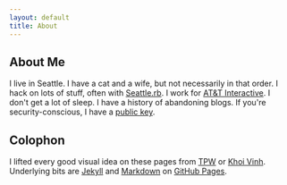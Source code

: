 ```yaml
---
layout: default
title: About
---
```


<style>
li.about { display:none; }
li.toys { border-left: 0; }
</style>

## About Me

I live in Seattle. I have a cat and a wife, but not necessarily in
that order. I hack on lots of stuff, often with [Seattle.rb][s.rb]. I
work for [AT&T Interactive][atti]. I don't get a lot of sleep. I have
a history of abandoning blogs. If you're security-conscious, I have a
[public key][pgp].

[s.rb]: http://seattlerb.org
[atti]: http://attinteractive.com
 [pgp]: /personal/jbarnette.txt

## Colophon

I lifted every good visual idea on these pages from [TPW][] or [Khoi
Vinh][]. Underlying bits are [Jekyll][] and [Markdown][] on [GitHub
Pages][].

[TPW]:          http://github.com/mojombo
[Khoi Vinh]:    http://www.subtraction.com
[Jekyll]:       http://github.com/mojombo/jekyll
[Markdown]:     http://daringfireball.net/projects/markdown
[GitHub Pages]: http://github.com/blog/272-github-pages
